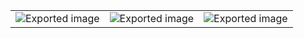 |   |   |   |
|---|---|---|
|![Exported image](Exported%20image%2020240521171751-0.png)|![Exported image](Exported%20image%2020240521171751-1.png)|![Exported image](Exported%20image%2020240521171751-2.png)|
